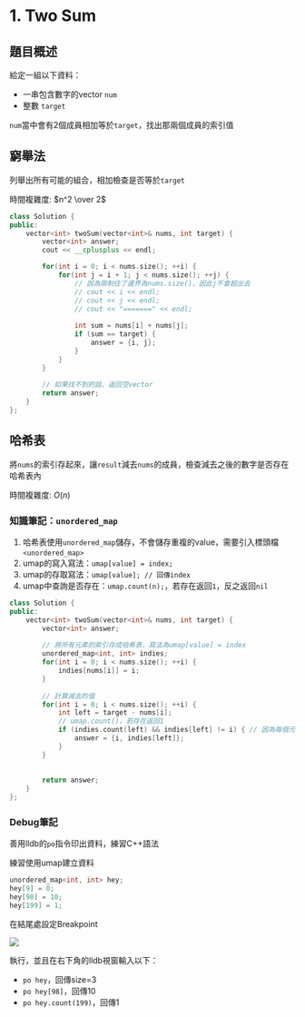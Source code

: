 # 1. Two Sum

## 題目概述

給定一組以下資料：

* 一串包含數字的vector `num`
* 整數 `target`

`num`當中會有2個成員相加等於`target`，找出那兩個成員的索引值

## 窮舉法

列舉出所有可能的組合，相加檢查是否等於`target`

時間複雜度: $n^2 \over 2$

```cpp
class Solution {
public:
    vector<int> twoSum(vector<int>& nums, int target) {
        vector<int> answer;
        cout << __cplusplus << endl;

        for(int i = 0; i < nums.size(); ++i) {
            for(int j = i + 1; j < nums.size(); ++j) {
                // 因為限制住了邊界為nums.size()，因此j不會超出去
                // cout << i << endl;
                // cout << j << endl;
                // cout << "=======" << endl;
                
                int sum = nums[i] + nums[j];
                if (sum == target) {
                    answer = {i, j};
                }
            }
        }
        
        // 如果找不到的話，返回空vector
        return answer;
    }
};
```

## 哈希表

將`nums`的索引存起來，讓`result`減去`nums`的成員，檢查減去之後的數字是否存在哈希表內

時間複雜度: $O(n)$


### 知識筆記：`unordered_map`

1. 哈希表使用`unordered_map`儲存，不會儲存重複的value，需要引入標頭檔`<unordered_map>`
2. umap的寫入寫法：`umap[value] = index;`
3. umap的存取寫法：`umap[value]; // 回傳index`
4. umap中查詢是否存在：`umap.count(n);`，若存在返回`1`，反之返回`nil`

```cpp
class Solution {
public:
    vector<int> twoSum(vector<int>& nums, int target) {
        vector<int> answer;
        
        // 將所有元素的索引存成哈希表，寫法為umap[value] = index
        unordered_map<int, int> indies;
        for(int i = 0; i < nums.size(); ++i) {
            indies[nums[i]] = i;
        }
        
        // 計算減去的值
        for(int i = 0; i < nums.size(); ++i) {
            int left = target - nums[i];
            // umap.count()，若存在返回1
            if (indies.count(left) && indies[left] != i) { // 因為每個元素只能被用一次，所以要排掉重復使用
                answer = {i, indies[left]};
            }
        }
        
        
        return answer;
    }
};
```

### Debug筆記

善用lldb的`po`指令印出資料，練習C++語法

練習使用umap建立資料

```cpp
unordered_map<int, int> hey;
hey[9] = 0;
hey[98] = 10;
hey[199] = 1;
```

在結尾處設定Breakpoint

![](https://user-images.githubusercontent.com/19959819/234313267-1257d46d-1f58-4afd-b779-dfeecd707f2f.png)

執行，並且在右下角的lldb視窗輸入以下：

* `po hey`，回傳size=3
* `po hey[98]`，回傳10
* `po hey.count(199)`，回傳1
        
